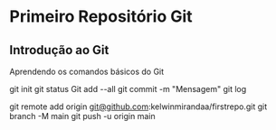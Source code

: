 # Primeiro Repositório Git
## Introdução ao Git

Aprendendo os comandos básicos do Git

git init
git status
Git add --all
git commit -m "Mensagem"
git log

git remote add origin git@github.com:kelwinmirandaa/firstrepo.git
git branch -M main
git push -u origin main
